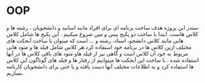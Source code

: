 # OOP
ستدر این پروژه هدف ساخت برنامه ای برای افراد مانند اساتید و دانشجویان ، رشته ها و کلاس هاست. ابتدا با ساخت دو پکیج بیس و مین شروع میکنیم . این پکیج ها شامل کلاس هایی مانند کلاس دانشجو، استاد، رشته و ... است که میتوان با ساخت آبجکت های مختلف ازین کلاس ها در برنامه خود استفاده کرد.هر کلاس شامل فیلد ها و متود هایی مربوط به خود آن کلاس است و گاهی نیز از فیلد هاو متود های باقی کلاس ها در آنها استفاده شده . با ساخت این آبجکت ها میتوانیم از رفتار ها و فیلد های گوناگون این کلاس ها استفاده کرد و به اطلاعات مختلف آنها دست یافته و یا حتی برای دانشجویان کارنامه بسازیم.
